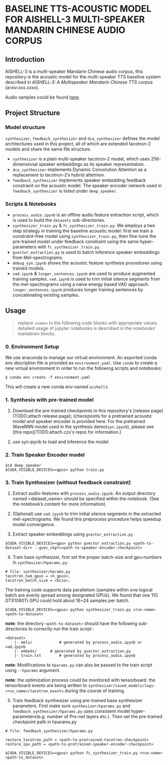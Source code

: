 # BASELINE TTS-ACOUSTIC MODEL FOR AISHELL-3 MULTI-SPEAKER MANDARIN CHINESE AUDIO CORPUS 
## Introduction
AISHELL-3 is a multi-speaker Mandarin Chinese audio corpus, this repository is the acoustic model for the multi-speaker TTS baseline system described in *AISHELL-3: A Multispeaker Mandarin Chinese TTS corpus* (arxiv:xxx.xxxx). 

Audio samples could be found [here](https://sos1sos2Sixteen.github.io/aishell3/index.html).

## Project Structure
### Model structure
`synthesizer`, `feedback_synthesizer` and `dca_synthesizer` defines the model architectures used in this project, all of which are extended tacotron-2 models and share the same file structure. 
* `synthesizer` is a plain multi-speaker tacotron-2 model, which uses 256-dimensional speaker embeddings as its speaker representation. 
* `dca_synthesizer` implements Dynamic Convolution Attention as a replacement to tacotron-2’s hybrid attetnion. 
* `feedback_synthesizer` implements speaker embedding feedback constraint on the acoustic model.
The speaker encoder network used in `feedback_synthesizer` is listed under `deep_speaker`.

### Scripts & Notebooks
* `process_audio.ipynb` is an offline audio feature extraction script, which is used to build the `datasets` sub-directories.
* `synthesizer_train.py` & `fc_synthesizer_train.py`. We employs a two step strategy in training the baseline acoustic model: first we train a constraint-free model using `synthesizer_train.py`, then fine-tune the pre-trained model under feedback constraint using the same hyper-parameters with `fc_synthesizer_train.py`.
* `gvector_extraction.py` is used to batch inference speaker embeddings from Mel-spectrograms.
* `debug_syn.ipynb` shows the acoustic feature synthesis procedures using trained models.
* `vad.ipynb` & `longer_sentences.ipynb` are used to produce augmented training samples. `vad.ipynb` is used to trim initial silence segments from the mel-spectrograms using a naive energy based VAD approach. `longer_sentences.ipynb` produces longer training sentences by concatenating existing samples.

## Usage
> replace `<name>` in the following code blocks with appropriate values.
> detailed usage of jupyter notebooks is described in the notebooks’ markdown blocks.

### 0. Environment Setup
We use anaconda to manage our virtual environment. An exported conda env discription file is provided as `environment.yaml`. Use `conda` to create a new virtual environment in order to run the following scripts and notebooks: 

```
$ conda env create -f environment.yaml
```

This will create a new conda env named `aishell3`.

### 1. Synthesis with pre-trained model
1. Download the pre-trained checkpoints in this repository's [release page](TODO:attach release page); (checkpoints for a pretrained acoustic model and speaker encoder is provided here. For the pretrained WaveRNN model used in the synthesis demo(`syn.ipynb`), please see [this repo](TODO:attach czx's repo) for information.)

2. use syn.ipynb to load and inference the model

### 2. Train Speaker Encoder model
```
$cd deep_speaker
$CUDA_VISIBLE_DEVICES=<gpus> python train.py
```

### 3. Train Synthesizer (without feedback constraint)
1. Extract audio-features with `process_audio.ipynb`. An output directory named <dataset_name> should be specified within the notebook. (See the notebook’s content for more information).

2. (Optional) use `vad.ipynb` to trim initial silence segments in the extracted mel-spectrograms. We found this preprocess procedure helps speedup model convergence.

3. Extract speaker embeddings using `gvector_extraction.py`
```
$CUDA_VISIBLE_DEVICES=<gpu> python gvector_extraction.py <path-to-dataset-dir> --gvec_ckpt=<path-to-speaker-encoder-checkpoint>
```

4. Train base synthesizer, first set the proper batch-size and gpu-numbers in `synthesizer/hparams.py`:
```
# file: synthesizer/hprams.py
tacotron_num_gpus = <n_gpus>,
tacotron_batch_size = <bcsz>,
```

The training code supports data parallelism (samples within one logical batch are evenly spread among designated GPUs). We found that one 11G GTX1080Ti GPU could hold about 16\~24 samples per batch.

```
$CUDA_VISIBLE_DEVICES=<gpus> python synthesizer_train.py <run-name> <path-to-dataset>
```

**note**: the directory `<path-to-dataset>` should have the following sub-directories to correctly run the train script : 
```
<dataset>
    |- mels/            # generated by process_audio.ipynb or vad.ipynb
    |- embeds/      # generated by gvector_extraction.py
    |- train.txt        # generated by process_audio.ipynb
```

**note**: Modifications to `hparams.py` can also be passed to the train script using `--hparams` argument.

**note**: the optimization process could be monitored with tensorboard. the tensorboard events are being written to `synthesizer/saved_models/logs-<run_name>/tacotron_events` during the course of training.

5. Train feedback synthesizer using pre-trained base synthesizer parameters. First make sure `synthesizer/hparams.py` and `feedback_synthesizer/hparams.py` uses consistent model hyper-parameters(e.g. number of Pre-net layers etc.). Then set the pre-trained checkpoint path in hparams.py
```
# file: feedback_synthesizer/hparams.py
    
restore_tacotron_path = <path-to-pretrained-tacotron-checkpoint>
restore_spv_path = <path-to-pretrained-speaker-encoder-checkpoint>

```

```
$CUDA_VISIBLE_DEVICES=<gpus> python fc_synthesizer_train.py <run-name> <path-to_dataset>
```


